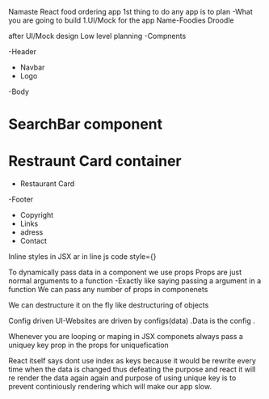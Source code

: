 Namaste React food ordering app
1st thing to do any app is to plan
-What you are going to build
1.UI/Mock for the app
Name-Foodies Droodle

after UI/Mock design
Low level planning -Compnents

-Header

- Navbar
- Logo

-Body

# SearchBar component

# Restraunt Card container

- Restaurant Card

-Footer

- Copyright
- Links
- adress
- Contact

Inline styles in JSX ar in line js code style={}

To dynamically pass data in a component we use props
Props are just normal arguments to a function -Exactly like saying passing a argument in a function
We can pass any number of props in componenets

We can destructure it on the fly like destructuring of objects

Config driven UI-Websites are driven by configs(data) .Data is the config .

Whenever you are looping or maping in JSX componets always pass a uniquey key prop in the props for uniquefication

React itself says dont use index as keys because it would be rewrite every time when the data is changed thus defeating the purpose and react it will re render the data again again and purpose of using unique key is to prevent continiously rendering which will make our app slow.

